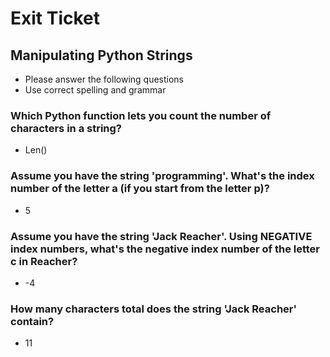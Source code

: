 
# Exit Ticket

## Manipulating Python Strings

- Please answer the following questions 
- Use correct spelling and grammar

### Which Python function lets you count the number of characters in a string?
- Len()


### Assume you have the string 'programming'.  What's the index number of the letter a (if you start from the letter p)?
- 5


### Assume you have the string 'Jack Reacher'.  Using NEGATIVE index numbers, what's the negative index number of the letter c in Reacher?
- -4


### How many characters total does the string 'Jack Reacher' contain?
- 11


